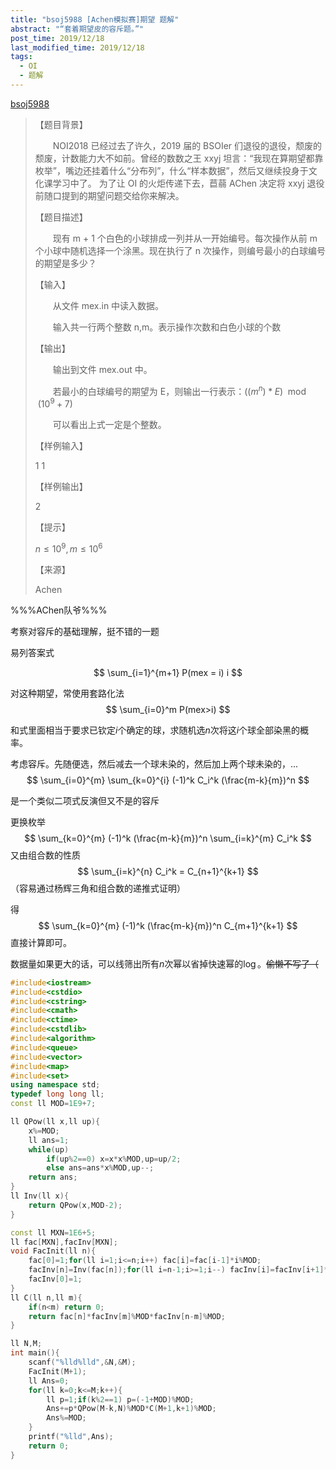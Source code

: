 ```yaml
---
title: "bsoj5988 [Achen模拟赛]期望 题解"
abstract: "“套着期望皮的容斥题。”"
post_time: 2019/12/18
last_modified_time: 2019/12/18
tags:
  - OI
  - 题解
---
```

[bsoj5988](https://oj.bashu.com.cn/code/problempage.php?problem_id=5988)

>【题目背景】
>
>　　NOI2018 已经过去了许久，2019 届的 BSOIer 们退役的退役，颓废的颓废，计数能力大不如前。曾经的数数之王 xxyj 坦言：“我现在算期望都靠枚举”，嘴边还挂着什么“分布列”，什么“样本数据”，然后又继续投身于文化课学习中了。
>为了让 OI 的火炬传递下去，苣蒻 AChen 决定将 xxyj 退役前随口提到的期望问题交给你来解决。
>
>【题目描述】
>
>　　现有 m + 1 个白色的小球排成一列并从一开始编号。每次操作从前 m 个小球中随机选择一个涂黑。现在执行了 n 次操作，则编号最小的白球编号的期望是多少？
>
>【输入】
>
>　　从文件 mex.in 中读入数据。
>
>　　输入共一行两个整数 n,m。表示操作次数和白色小球的个数
>
>【输出】
>
>　　输出到文件 mex.out 中。
>
>　　若最小的白球编号的期望为 E，则输出一行表示：$((m^n)* E) \mod (10^9 + 7)$
>
>　　可以看出上式一定是个整数。
>
>【样例输入】
>
>1 1
>
>【样例输出】
>
>2
>
>【提示】
>
>$n \le 10^9, m \le 10^6$
>
>【来源】
>
>Achen

%%%AChen队爷%%%

考察对容斥的基础理解，挺不错的一题

易列答案式

$$
\sum_{i=1}^{m+1} P(mex = i) i
$$

对这种期望，常使用套路化法
$$
\sum_{i=0}^m P(mex>i)
$$

和式里面相当于要求已钦定$i$个确定的球，求随机选$n$次将这$i$个球全部染黑的概率。

考虑容斥。先随便选，然后减去一个球未染的，然后加上两个球未染的，...
$$
\sum_{i=0}^{m} \sum_{k=0}^{i} (-1)^k C_i^k (\frac{m-k}{m})^n
$$

是一个类似二项式反演但又不是的容斥

更换枚举
$$
\sum_{k=0}^{m} (-1)^k (\frac{m-k}{m})^n \sum_{i=k}^{m} C_i^k
$$
又由组合数的性质
$$
\sum_{i=k}^{n} C_i^k = C_{n+1}^{k+1}
$$
（容易通过杨辉三角和组合数的递推式证明）

得
$$
\sum_{k=0}^{m} (-1)^k (\frac{m-k}{m})^n C_{m+1}^{k+1}
$$
直接计算即可。

数据量如果更大的话，可以线筛出所有$n$次幂以省掉快速幂的$\log$。~~偷懒不写了（~~

```c++
#include<iostream>
#include<cstdio>
#include<cstring>
#include<cmath>
#include<ctime>
#include<cstdlib>
#include<algorithm>
#include<queue>
#include<vector>
#include<map>
#include<set>
using namespace std;
typedef long long ll;
const ll MOD=1E9+7;

ll QPow(ll x,ll up){
	x%=MOD;
	ll ans=1;
	while(up)
		if(up%2==0) x=x*x%MOD,up=up/2;
		else ans=ans*x%MOD,up--;
	return ans;
}
ll Inv(ll x){
	return QPow(x,MOD-2);
}

const ll MXN=1E6+5;
ll fac[MXN],facInv[MXN];
void FacInit(ll n){
	fac[0]=1;for(ll i=1;i<=n;i++) fac[i]=fac[i-1]*i%MOD;
	facInv[n]=Inv(fac[n]);for(ll i=n-1;i>=1;i--) facInv[i]=facInv[i+1]*(i+1)%MOD;
	facInv[0]=1;
}
ll C(ll n,ll m){
	if(n<m) return 0;
	return fac[n]*facInv[m]%MOD*facInv[n-m]%MOD;
}

ll N,M;
int main(){
	scanf("%lld%lld",&N,&M);
	FacInit(M+1);
	ll Ans=0;
	for(ll k=0;k<=M;k++){
		ll p=1;if(k%2==1) p=(-1+MOD)%MOD;
		Ans+=p*QPow(M-k,N)%MOD*C(M+1,k+1)%MOD;
		Ans%=MOD;
	}
	printf("%lld",Ans);
	return 0;
}
```